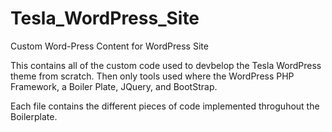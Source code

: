 # Tesla_WordPress_Site
Custom Word-Press Content for WordPress Site

This contains all of the custom code used to devbelop the Tesla WordPress theme from scratch. 
Then only tools used where the WordPress PHP Framework, a Boiler Plate, JQuery, and BootStrap.

Each file contains the different pieces of code implemented throguhout the Boilerplate. 


